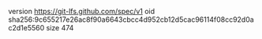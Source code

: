 version https://git-lfs.github.com/spec/v1
oid sha256:9c655217e26ac8f90a6643cbcc4d952cb12d5cac96114f08cc92d0ac2d1e5560
size 474
